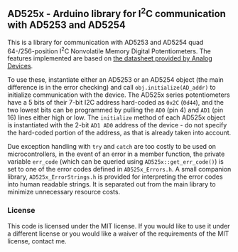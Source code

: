 ## AD525x - Arduino library for I<sup>2</sup>C communication with AD5253 and AD5254
This is a library for communication with AD5253 and AD5254 quad 64-/256-position I<sup>2</sup>C Nonvolatile Memory Digital Potentiometers. The features implemented are based on [the datasheet provided by Analog Devices](http://www.analog.com/static/imported-files/data_sheets/AD5253_5254.pdf). 

To use these, instantiate either an AD5253 or an AD5254 object (the main difference is in the error checking) and call `obj.initialize(AD_addr)` to initialize communication with the device. The AD525x series potentiometers have a 5 bits of their 7-bit I2C address hard-coded as `0x2C` (`0d44`), and the two lowest bits can be programmed by pulling the `AD0` (pin 4) and `AD1` (pin 16) lines either high or low. The `initialize` method of each AD525x object is instantiated with the 2-bit `AD1 AD0` address of the device - do not specify the hard-coded portion of the address, as that is already taken into account.

Due exception handling with `try` and `catch` are too costly to be used on microcontrollers, in the event of an error in a member function, the private variable `err_code` (which can be queried using `AD525x::get_err_code()`) is set to one of the error codes defined in `AD525x_Errors.h`. A small companion library, `AD525x_ErrorStrings.h` is provided for interpreting the error codes into human readable strings. It is separated out from the main library to minimize unnecessary resource costs.


### License
This code is licensed under the MIT license. If you would like to use it under a different license or you would like a waiver of the requirements of the MIT license, contact me.
